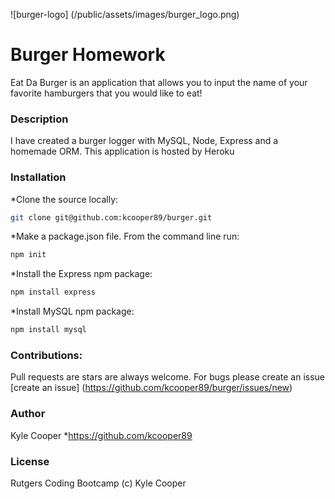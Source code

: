 ![burger-logo] (/public/assets/images/burger_logo.png)

# Burger Homework
Eat Da Burger is an application that allows you to input the name of your favorite hamburgers that you would like to eat!

### Description
I have created a burger logger with MySQL, Node, Express and a homemade ORM. This application is hosted by Heroku

### Installation
*Clone the source locally:
```bash
git clone git@github.com:kcooper89/burger.git
```
*Make a package.json file. From the command line run:
```bash
npm init
```
*Install the Express npm package:
```bash
npm install express
```
*Install MySQL npm package:
```bash
npm install mysql
``` 
### Contributions:
Pull requests are stars are always welcome. For bugs please create an issue [create an issue] (https://github.com/kcooper89/burger/issues/new)

### Author
Kyle Cooper 
*https://github.com/kcooper89

### License
Rutgers Coding Bootcamp (c) Kyle Cooper 



